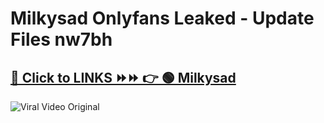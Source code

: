 
 # Milkysad Onlyfans Leaked - Update Files nw7bh

## <h2><a href="https://clipsfans.com/Milkysad&ref=git">🔗 Click to LINKS ⏩⏩ 👉 🟢 Milkysad </a></h2>

<a href="https://clipsfans.com/Milkysad&ref=git" rel="nofollow" data-target="animated-image.originalLink"><img src="https://i.ibb.co.com/xMMVF88/686577567.gif" alt="Viral Video Original" style="max-width: 100%; display: inline-block;" data-target="animated-image.originalImage"></a>

